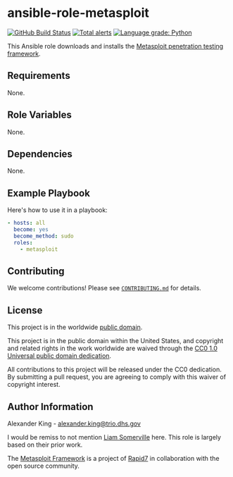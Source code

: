 # ansible-role-metasploit #

[![GitHub Build Status](https://github.com/cisagov/ansible-role-metasploit/workflows/build/badge.svg)](https://github.com/cisagov/ansible-role-metasploit/actions)
[![Total alerts](https://img.shields.io/lgtm/alerts/g/cisagov/ansible-role-metasploit.svg?logo=lgtm&logoWidth=18)](https://lgtm.com/projects/g/cisagov/ansible-role-metasploit/alerts/)
[![Language grade: Python](https://img.shields.io/lgtm/grade/python/g/cisagov/ansible-role-metasploit.svg?logo=lgtm&logoWidth=18)](https://lgtm.com/projects/g/cisagov/ansible-role-metasploit/context:python)

This Ansible role downloads and installs the
[Metasploit penetration testing framework](https://www.metasploit.com).

## Requirements ##

None.

## Role Variables ##

None.

<!--
| Variable | Description | Default | Required |
|----------|-------------|---------|----------|
| optional_variable | Describe its purpose. | `default_value` | No |
| required_variable | Describe its purpose. | n/a | Yes |
-->

## Dependencies ##

None.

## Example Playbook ##

Here's how to use it in a playbook:

```yaml
- hosts: all
  become: yes
  become_method: sudo
  roles:
    - metasploit
```

## Contributing ##

We welcome contributions!  Please see [`CONTRIBUTING.md`](CONTRIBUTING.md) for
details.

## License ##

This project is in the worldwide [public domain](LICENSE).

This project is in the public domain within the United States, and
copyright and related rights in the work worldwide are waived through
the [CC0 1.0 Universal public domain
dedication](https://creativecommons.org/publicdomain/zero/1.0/).

All contributions to this project will be released under the CC0
dedication. By submitting a pull request, you are agreeing to comply
with this waiver of copyright interest.

## Author Information ##

Alexander King - <alexander.king@trio.dhs.gov>

I would be remiss to not mention [Liam Somerville](https://github.com/leesoh)
here. This role is largely based on their prior work.

The [Metasploit Framework](https://github.com/rapid7/metasploit-framework) is a
project of [Rapid7](https://www.rapid7.com/) in collaboration with the open
source community.
